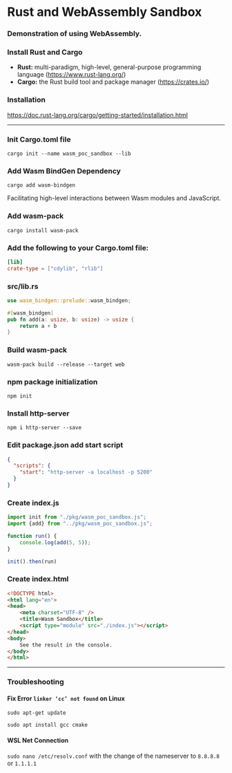 # Rust and WebAssembly Sandbox

### Demonstration of using WebAssembly.

### Install Rust and Cargo
- **Rust:** multi-paradigm, high-level, general-purpose programming language (https://www.rust-lang.org/)
- **Cargo:** the Rust build tool and package manager (https://crates.io/)

### Installation
https://doc.rust-lang.org/cargo/getting-started/installation.html

---

### Init Cargo.toml file
`cargo init --name wasm_poc_sandbox --lib`

### Add Wasm BindGen Dependency

`cargo add wasm-bindgen`

Facilitating high-level interactions between Wasm modules and JavaScript.

### Add wasm-pack
`cargo install wasm-pack`

### Add the following to your Cargo.toml file:
```toml
[lib]
crate-type = ["cdylib", "rlib"]
```

### src/lib.rs
```rust
use wasm_bindgen::prelude::wasm_bindgen;

#[wasm_bindgen]
pub fn add(a: usize, b: usize) -> usize {
    return a + b
}
```

### Build wasm-pack
`wasm-pack build --release --target web`

### npm package initialization

`npm init`

### Install http-server
`npm i http-server --save`

### Edit package.json add start script
```json
{
  "scripts": {
    "start": "http-server -a localhost -p 5200"
  }
}
```

### Create index.js
```javascript
import init from "./pkg/wasm_poc_sandbox.js";
import {add} from "../pkg/wasm_poc_sandbox.js";

function run() {
    console.log(add(5, 5));
}

init().then(run)
```

### Create index.html
```html
<!DOCTYPE html>
<html lang="en">
<head>
    <meta charset="UTF-8" />
    <title>Wasm Sandbox</title>
    <script type="module" src="./index.js"></script>
</head>
<body>
    See the result in the console.
</body>
</html>
```

---
### Troubleshooting

#### Fix Error `linker ‘cc’ not found` on Linux
`sudo apt-get update`

`sudo apt install gcc cmake`

#### WSL Net Connection
`sudo nano /etc/resolv.conf`
with the change of the nameserver to `8.8.8.8` or `1.1.1.1`